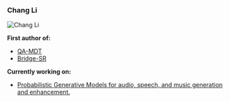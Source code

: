 ### Chang Li
![Chang Li](https://github-readme-stats.vercel.app/api?username=ivcylc&show_icons=true&theme=blurple)  

**First author of:**
- [QA-MDT](https://qa-mdt.github.io/)
- [Bridge-SR](https://bridge-sr.github.io/)  

**Currently working on:**  
- [Probabilistic Generative Models for audio, speech, and music generation and enhancement.](https://github.com/ivcylc)

